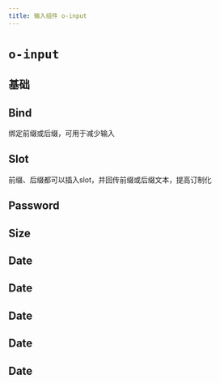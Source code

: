 ```yaml
---
title: 输入组件 o-input
---
```


# `o-input`

## 基础

<ClientOnly>
    <Example name="input-normal"></Example>
</ClientOnly>


## Bind

<ClientOnly>
    <Example name="input-bind">绑定前缀或后缀，可用于减少输入</Example>
</ClientOnly>

## Slot

<ClientOnly>
    <Example name="input-slot">
    前缀、后缀都可以插入slot，并回传前缀或后缀文本，提高订制化
    </Example>
</ClientOnly>

## Password

<ClientOnly>
    <Example name="input-pass"></Example>
</ClientOnly>


## Size

<ClientOnly>
    <Example name="input-size"></Example>
</ClientOnly>


## Date

<ClientOnly>
    <Example name="input-date"></Example>
</ClientOnly>









## Date
## Date
## Date
## Date



<br>